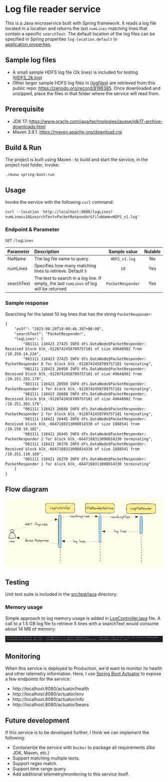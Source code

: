 # Log file reader service

This is a Java microservice built with Spring framework. It reads a log file located in a location and returns the last `numLines` matching lines that contain a specific `searchText`. The default location of the log files can be specified in Spring properties `log-location.default` in [application.properties](src/main/resources/application.properties).

## Sample log files
- A small sample HDFS log file (2k lines) is included for testing ([HDFS_2k.log](logfiles/HDFS_2k.log))
- Other larger sample HDFS log files in ([logfiles](logfiles)) are retrieved from this public repo: https://zenodo.org/record/8196385. Once downloaded and unzipped, place the files in that folder where the service will read from.

## Prerequisite
+ JDK 17: https://www.oracle.com/java/technologies/javase/jdk17-archive-downloads.html
+ Maven 3.9.1: https://maven.apache.org/download.cgi

## Build & Run
The project is built using Maven : to build and start the service, in the project root folder, invoke:
```agsl
./mvnw spring-boot:run
```

## Usage
Invoke the service with the following `curl` command:
```agsl
curl --location 'http://localhost:8080/logLines?numLines=10&searchText=PacketResponder&fileName=HDFS_v1.log'
```

### Endpoint & Parameter
`GET` `/logLines`

 Parameter      | Description                                                                             |  Sample value  |  Nulable  |
| :---        |:----------------------------------------------------------------------------------------|:--------------:|:---------:|
| fileName      | The log file name to query.                                                             | `HDFS_v1.log`  |    No     |
| numLines   | Specifies how many matching lines to retrieve. Default `5`                              |      `10`      |    Yes    |
| searchText   | The text to search in a log line. If empty, the last `numLines` of log will be returned |    `PacketResponder`    |    Yes    |

### Sample response
Searching for the latest 10 log lines that has the string `PacketResponder`:
```agsl
{
    "asOf": "2023-08-20T19:00:46.307+00:00",
    "searchText": "PacketResponder",
    "logLines": [
        "081111 110423 27425 INFO dfs.DataNode$PacketResponder: Received block blk_-9128742458709757181 of size 49648902 from /10.250.14.224",
        "081111 110423 27425 INFO dfs.DataNode$PacketResponder: PacketResponder 0 for block blk_-9128742458709757181 terminating",
        "081111 110423 26950 INFO dfs.DataNode$PacketResponder: Received block blk_-9128742458709757181 of size 49648902 from /10.251.203.179",
        "081111 110423 26950 INFO dfs.DataNode$PacketResponder: PacketResponder 1 for block blk_-9128742458709757181 terminating",
        "081111 110423 26688 INFO dfs.DataNode$PacketResponder: Received block blk_-9128742458709757181 of size 49648902 from /10.251.203.179",
        "081111 110423 26688 INFO dfs.DataNode$PacketResponder: PacketResponder 2 for block blk_-9128742458709757181 terminating",
        "081111 110421 26445 INFO dfs.DataNode$PacketResponder: Received block blk_-6647188313098014330 of size 1888541 from /10.250.19.102",
        "081111 110421 26445 INFO dfs.DataNode$PacketResponder: PacketResponder 2 for block blk_-6647188313098014330 terminating",
        "081111 110421 26370 INFO dfs.DataNode$PacketResponder: Received block blk_-6647188313098014330 of size 1888541 from /10.251.110.160",
        "081111 110421 26370 INFO dfs.DataNode$PacketResponder: PacketResponder 1 for block blk_-6647188313098014330 terminating"
    ]
}
```

## Flow diagram
![img_1.png](img_1.png)

## Testing
Unit test suite is included in the [src/test/java](src/test/java) directory.

### Memory usage
Simple approach to log memory usage is added in [LogController.java](src/main/java/controller/LogController.java) file. A call to a 1.5 GB log file to retrieve 5 lines with a searchText would consume about 14 MB of memory:

![img.png](img.png)

## Monitoring
When this service is deployed to Production, we'd want to monitor its health and other telemetry information. Here, I use [Spring Boot Actuator](https://docs.spring.io/spring-boot/docs/current/actuator-api/htmlsingle/) to expose a few endpoints for the service:
+ http://localhost:8080/actuator/health
+ http://localhost:8080/actuator/env
+ http://localhost:8080/actuator/info
+ http://localhost:8080/actuator/beans


## Future development

If this service is to be developed further, I think we can implement the following:
+ Contanerize the service with `Docker` to package all requirements (like JDK, Maven, etc.)
+ Support matching multiple texts.
+ Support regex match.
+ Support time range query.
+ Add additional telemetry/monitoring to this service itself.
